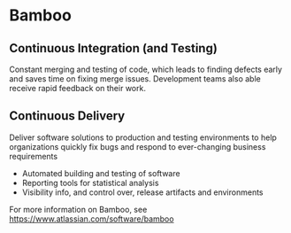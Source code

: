 # Bamboo

## Continuous Integration (and Testing)
Constant merging and testing of code, which leads to finding defects early and saves time on fixing merge issues. Development teams also able receive rapid feedback on their work.

## Continuous Delivery
Deliver software solutions to production and testing environments to help organizations quickly fix bugs and respond to ever-changing business requirements
- Automated building and testing of software
- Reporting tools for statistical analysis
- Visibility info, and control over, release artifacts and environments

For more information on Bamboo, see https://www.atlassian.com/software/bamboo
